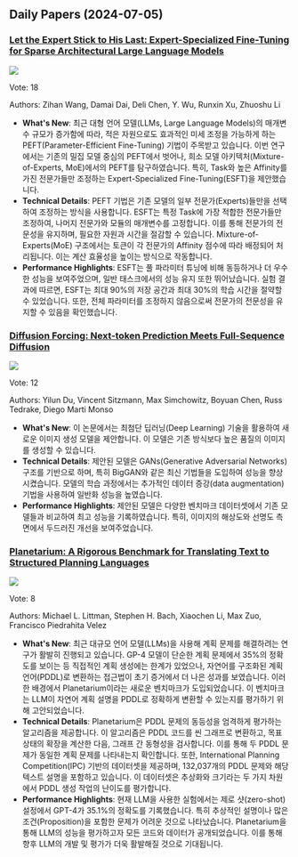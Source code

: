 ## Daily Papers (2024-07-05)

### [Let the Expert Stick to His Last: Expert-Specialized Fine-Tuning for Sparse Architectural Large Language Models](https://arxiv.org/abs/2407.01906)

![](https://cdn-thumbnails.huggingface.co/social-thumbnails/papers/2407.01906.png)

Vote: 18

Authors: Zihan Wang, Damai Dai, Deli Chen, Y. Wu, Runxin Xu, Zhuoshu Li

- **What's New**: 최근 대형 언어 모델(LLMs, Large Language Models)의 매개변수 규모가 증가함에 따라, 적은 자원으로도 효과적인 미세 조정을 가능하게 하는 PEFT(Parameter-Efficient Fine-Tuning) 기법이 주목받고 있습니다. 이번 연구에서는 기존의 밀집 모델 중심의 PEFT에서 벗어나, 희소 모델 아키텍처(Mixture-of-Experts, MoE)에서의 PEFT를 탐구하였습니다. 특히, Task와 높은 Affinity를 가진 전문가들만 조정하는 Expert-Specialized Fine-Tuning(ESFT)을 제안했습니다.
- **Technical Details**: PEFT 기법은 기존 모델의 일부 전문가(Experts)들만을 선택하여 조정하는 방식을 사용합니다. ESFT는 특정 Task에 가장 적합한 전문가들만 조정하여, 나머지 전문가와 모듈의 매개변수를 고정합니다. 이를 통해 전문가의 전문성을 유지하며, 필요한 자원과 시간을 절감할 수 있습니다. Mixture-of-Experts(MoE) 구조에서는 토큰이 각 전문가의 Affinity 점수에 따라 배정되어 처리됩니다. 이는 계산 효율성을 높이는 방식으로 작동합니다.
- **Performance Highlights**: ESFT는 풀 파라미터 튜닝에 비해 동등하거나 더 우수한 성능을 보여주었으며, 일반 태스크에서의 성능 유지 또한 뛰어났습니다. 실험 결과에 따르면, ESFT는 최대 90%의 저장 공간과 최대 30%의 학습 시간을 절약할 수 있었습니다. 또한, 전체 파라미터를 조정하지 않음으로써 전문가의 전문성을 유지할 수 있음을 확인했습니다.

### [Diffusion Forcing: Next-token Prediction Meets Full-Sequence Diffusion](https://arxiv.org/abs/2407.01392)

![](https://cdn-thumbnails.huggingface.co/social-thumbnails/papers/2407.01392.png)

Vote: 12

Authors: Yilun Du, Vincent Sitzmann, Max Simchowitz, Boyuan Chen, Russ Tedrake, Diego Marti Monso

- **What's New**: 이 논문에서는 최첨단 딥러닝(Deep Learning) 기술을 활용하여 새로운 이미지 생성 모델을 제안합니다. 이 모델은 기존 방식보다 높은 품질의 이미지를 생성할 수 있습니다.
- **Technical Details**: 제안된 모델은 GANs(Generative Adversarial Networks) 구조를 기반으로 하며, 특히 BigGAN와 같은 최신 기법들을 도입하여 성능을 향상시켰습니다. 모델의 학습 과정에서는 추가적인 데이터 증강(data augmentation) 기법을 사용하여 일반화 성능을 높였습니다.
- **Performance Highlights**: 제안된 모델은 다양한 벤치마크 데이터셋에서 기존 모델들과 비교하여 최고 성능을 기록하였습니다. 특히, 이미지의 해상도와 선명도 측면에서 두드러진 개선을 보여주었습니다.

### [Planetarium: A Rigorous Benchmark for Translating Text to Structured Planning Languages](https://arxiv.org/abs/2407.03321)

![](https://cdn-thumbnails.huggingface.co/social-thumbnails/papers/2407.03321.png)

Vote: 8

Authors: Michael L. Littman, Stephen H. Bach, Xiaochen Li, Max Zuo, Francisco Piedrahita Velez

- **What's New**: 최근 대규모 언어 모델(LLMs)을 사용해 계획 문제를 해결하려는 연구가 활발히 진행되고 있습니다. GP-4 모델이 단순한 계획 문제에서 35%의 정확도를 보이는 등 직접적인 계획 생성에는 한계가 있었으나, 자연어를 구조화된 계획 언어(PDDL)로 변환하는 접근법이 초기 증거에서 더 나은 성과를 보였습니다. 이러한 배경에서 Planetarium이라는 새로운 벤치마크가 도입되었습니다. 이 벤치마크는 LLM이 자연어 계획 설명을 PDDL로 정확하게 변환할 수 있는지를 평가하기 위해 고안되었습니다.
- **Technical Details**: Planetarium은 PDDL 문제의 동등성을 엄격하게 평가하는 알고리즘을 제공합니다. 이 알고리즘은 PDDL 코드를 씬 그래프로 변환하고, 목표 상태의 확장을 계산한 다음, 그래프 간 동형성을 검사합니다. 이를 통해 두 PDDL 문제가 동일한 계획 문제를 나타내는지 확인합니다. 또한, International Planning Competition(IPC) 기반의 데이터셋을 제공하며, 132,037개의 PDDL 문제와 해당 텍스트 설명을 포함하고 있습니다. 이 데이터셋은 추상화와 크기라는 두 가지 차원에서 PDDL 생성 작업의 난이도를 평가합니다.
- **Performance Highlights**: 현재 LLM을 사용한 실험에서는 제로 샷(zero-shot) 설정에서 GPT-4가 35.1%의 정확도를 기록했습니다. 특히 추상적인 설명이나 많은 조건(Proposition)을 포함한 문제가 어려운 것으로 나타났습니다. Planetarium을 통해 LLM의 성능을 평가하고자 모든 코드와 데이터가 공개되었습니다. 이를 통해 향후 LLM의 개발 및 평가가 더욱 활발해질 것으로 기대됩니다.

